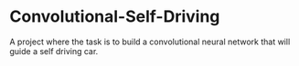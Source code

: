 # Convolutional-Self-Driving
A project where the task is to build a convolutional neural network that will guide a self driving car.
